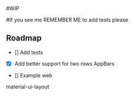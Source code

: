 #WIP

#If you see me REMEMBER ME to add tests please

## Roadmap
- [] Add tests
- [x] Add better support for two rows AppBars
- [] Example web


material-ui-layout
